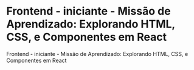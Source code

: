 # Frontend - iniciante - Missão de Aprendizado: Explorando HTML, CSS, e Componentes em React
Frontend - iniciante - Missão de Aprendizado: Explorando HTML, CSS, e Componentes em React
